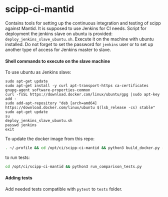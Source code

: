 # scipp-ci-mantid
Contains tools for setting up the continuous integration and testing of 
scipp against Mantid. It is supposed to use Jenkins for CI needs. Script 
for deployment the jenkins slave on ubuntu is provided: 
`deploy_jenkins_slave_ubuntu.sh`. Execute it on the machine with ubuntu 
installed. Do not forget to set the password for `jenkins` user or to
set up another type of access for Jenkins master to slave.

#### Shell commands to execute on the slave machine

To use ubuntu as Jenkins slave:

```
sudo apt-get update
sudo apt-get install -y curl apt-transport-https ca-certificates gnupg-agent software-properties-common
curl -fsSL https://download.docker.com/linux/ubuntu/gpg |sudo apt-key add -
sudo add-apt-repository "deb [arch=amd64] https://download.docker.com/linux/ubuntu $(lsb_release -cs) stable"
sudo apt-get update
su
deploy_jenkins_slave_ubuntu.sh
passwd jenkins
exit
```

To update the docker image from this repo:

```bash
. ~/.profile && cd /opt/ci/scipp-ci-mantid && python3 build_docker.py --rebuild --http_proxy --https_proxy
``` 

to run tests:

```bash
cd /opt/ci/scipp-ci-mantid && python3 run_comparison_tests.py
```

#### Adding tests

Add needed tests compatible with `pytest` to `tests` folder. 


